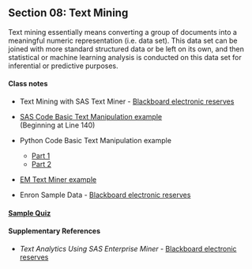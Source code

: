 ##	Section 08: Text Mining

Text mining essentially means converting a group of documents into a meaningful numeric representation (i.e. data set). This data set can be joined with more standard structured data or be left on its own, and then statistical or machine learning analysis is conducted on this data set for inferential or predictive purposes.

#### Class notes

* Text Mining with SAS Text Miner - [Blackboard electronic reserves](https://blackboard.gwu.edu)

* [SAS Code Basic Text Manipulation example](https://github.com/sassoftware/enlighten-apply/blob/master/SAS_GWU_examples/3_xml_json_text.sas)</br>
(Beginning at Line 140)

* Python Code Basic Text Manipulation example
  * [Part 1](https://github.com/jphall663/bellarmine_py_intro/blob/master/solutions/solution_2.py)
  * [Part 2](https://github.com/jphall663/bellarmine_py_intro/blob/master/solutions/solution_3.py)

* [EM Text Miner example](xml/08_text_mining.xml)

* Enron Sample Data - [Blackboard electronic reserves](https://blackboard.gwu.edu)

#### [Sample Quiz](quiz/sample/quiz_8.pdf)

#### Supplementary References

* *Text Analytics Using SAS Enterprise Miner* - [Blackboard electronic reserves](https://blackboard.gwu.edu)
